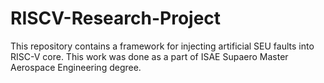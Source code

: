 # RISCV-Research-Project
This repository contains a framework for injecting artificial SEU faults into RISC-V core. This work was done as a part of ISAE Supaero Master Aerospace Engineering degree.
